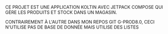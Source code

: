 CE PROJET EST UNE APPLICATION KOLTIN AVEC JETPACK COMPOSE QUI GÈRE LES PRODUITS ET STOCK DANS UN MAGASIN.

CONTRAIREMENT À L'AUTRE DANS MON REPOS GIT G-PROD8.0, CECI N'UTILISE PAS DE BASE DE DONNÉE MAIS UTILISE DES LISTES
